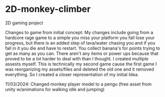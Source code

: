# 2D-monkey-climber
 2D gaming project


Changes to game from initial concept:
My changes include going from a hardcore rage game to a simple you miss your platform you fall lose your progress, but there is an added step of lava/water chasing you and if you fall in it you die and have to restart. You collect banana's for points trying to get as many as you can. There aren't any items or power ups
because that proved to be a lot harder to deal with than I thought. I created multiple assests myself. This is technically my second game cause the first game I was reorganizing my assets/files and deleted the old one and it removed everything. So I created a closer representation of my initial Idea. 

11/03/2024: Changed monkey player model to a pengu (free asset from unity w/animations for walking idle and jumping)

